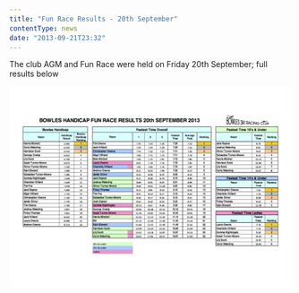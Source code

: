 ```yaml
---
title: "Fun Race Results - 20th September"
contentType: news
date: "2013-09-21T23:32"
---
```


The club AGM and Fun Race were held on Friday 20th September; full results below

![Results](fun_race_20130920_results.jpg)
